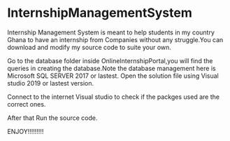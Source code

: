 # InternshipManagementSystem
Internship Management System is meant to help students in my country Ghana to have an internship from Companies without any struggle.You can download and modify my source code to suite  your  own.



Go to the database folder inside OnlineInternshipPortal,you will find the queries in creating the database.Note the database management here is Microsoft SQL SERVER 2017 or lastest.
Open the solution file using Visual studio 2019 or lastest version.

Connect to the internet Visual studio to check if the packges used are the correct ones.

After that Run the source code.


ENJOY!!!!!!!!!
